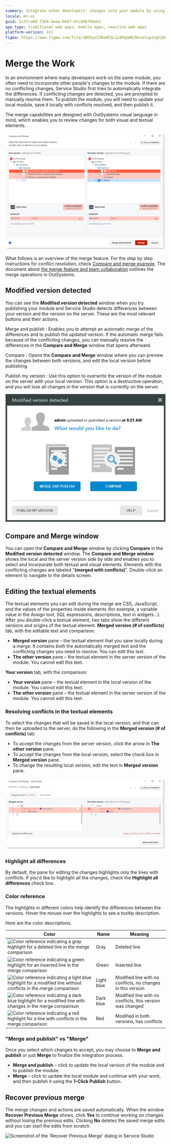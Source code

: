 ```yaml
---
summary: Integrate other developers' changes into your module by using the merge feature. It works with both visual and textual elements.
locale: en-us
guid: 1c3fca8d-f369-4aaa-b647-dcc9db705eb1
app_type: traditional web apps, mobile apps, reactive web apps
platform-version: o11
figma: https://www.figma.com/file/iBD5yo23NiW53L1zdPqGGM/Developing%20an%20Application?node-id=1361:19892
---
```


# Merge the Work

In an environment where many developers work on the same module, you often need to incorporate other people's changes to the module. If there are no conflicting changes, Service Studio first tries to automatically integrate the differences. If conflicting changes are detected, you are prompted to manually resolve them. To publish the module, you will need to update your local module, save it locally with conflicts resolved, and then publish it.

The merge capabilities are designed with OutSystems visual language in mind, which enables you to review changes for both visual and textual elements. 

![Screenshot showing the conflicts detected during the merge process in Service Studio](images/conflicts-detected.png "Conflicts Detected in Service Studio")

What follows is an overview of the merge feature. For the step by step instructions for conflict resolution, check [Compare and merge example](<merge-example.md>). The document about [the merge feature and team collaboration](<concepts.md>) outlines the merge operations in OutSystems.

## Modified version detected


You can see the **Modified version detected** window when you try publishing your module and Service Studio detects differences between your version and the version on the server. These are the most relevant buttons and their actions.

Merge and publish
:   Enables you to attempt an automatic merge of the differences and to publish the updated version. If the automatic merge fails because of the conflicting changes, you can manually resolve the differences in the **Compare and Merge** window that opens afterward.

Compare
:   Opens the **Compare and Merge** window where you can preview the changes between both versions, and edit the local version before publishing.

Publish my version
:   Use this option to overwrite the version of the module on the server with your local version. This option is a destructive operation, and you will lose all changes in the version that is currently on the server.

![Screenshot of the 'Modified version detected' window in Service Studio with merge options](images/modified-version-detected.png "Modified Version Detected Window")

## Compare and Merge window

You can open the **Compare and Merge** window by clicking **Compare** in the **Modified version detected** window. The **Compare and Merge window** shows the local and the server version side by side and enables you to select and incorporate both textual and visual elements. Elements with the conflicting changes are labeled "**(merged with conflicts)**". Double-click an element to navigate to the details screen. 

## Editing the textual elements

The textual elements you can edit during the merge are CSS, JavaScript, and the values of the properties inside elements (for example, a variable value in the Assign tool, SQL expressions, descriptions, text in widgets...). After you double-click a textual element, two tabs show the different versions and origins of the textual element.
**Merged version (# of conflicts)** tab, with the editable text and comparison:

* **Merged version** pane – the textual element that you save locally during a merge. It contains _both_ the automatically merged text and the conflicting changes you need to resolve. You can edit this text.
* **The other version** pane – the textual element in the server version of the module. You cannot edit this text.

**Your version** tab, with the comparison:

* **Your version** pane – the textual element in the local version of the module. You cannot edit this text.
* **The other version** pane – the textual element in the server version of the module. You cannot edit this text.

### Resolving conflicts in the textual elements

To select the changes that will be saved in the local version, and that can then be uploaded to the server, do the following in the **Merged version (# of conflicts)** tab:

* To accept the changes from the server version, click the arrow in **The other version** pane.
* To accept the changes from the local version, select the check box in **Merged version** pane.
* To change the resulting local version, edit the text in **Merged version** pane.

![Screenshot of the 'Compare and Merge' window showing how to resolve textual conflicts in Service Studio](images/conflicts-text.png "Resolving Textual Conflicts")

### Highlight all differences

By default, the pane for editing the changes highlights only the lines with conflicts. If you'd like to highlight all the changes, check the **Highlight all differences** check box.

### Color reference

The highlights in different colors help identify the differences between the versions. Hover the mouse over the highlights to see a tooltip description.

Here are the color descriptions.

| Color | Name | Meaning |
 --- | --- | --- | 
![Color reference indicating a gray highlight for a deleted line in the merge comparison](images/color-modifed-deleted.png "Color Reference for Deleted Line") | Gray | Deleted line
![Color reference indicating a green highlight for an inserted line in the merge comparison](images/color-modifed-added.png "Color Reference for Inserted Line") | Green| Inserted line
![Color reference indicating a light blue highlight for a modified line without conflicts in the merge comparison](images/color-modifed-light.png "Color Reference for Modified Line Without Conflicts") | Light blue | Modified line with no conflicts, no changes in this version
![Color reference indicating a dark blue highlight for a modified line with changes in the merge comparison](images/color-modifed-dark.png "Color Reference for Modified Line With Changes") | Dark blue | Modified line with no conflicts, this version was changed
![Color reference indicating a red highlight for a line with conflicts in the merge comparison](images/color-modifed-conflict.png "Color Reference for Line With Conflicts") | Red | Modified in both versions, has conflicts

### "Merge and publish" vs "Merge"

Once you select which changes to accept, you may choose to **Merge and publish** or just **Merge** to finalize the integration process.

* **Merge and publish** – click to update the local version of the module and to publish the module.
* **Merge** – click to update the local module and continue with your work, and then publish it using the **1-Click Publish** button.

## Recover previous merge

The merge changes and actions are saved automatically. When the window **Recover Previous Merge** shows, click **Yes** to continue working on changes without losing the previous edits. Clicking **No** deletes the saved merge edits and you can start the edits from scratch.

![Screenshot of the 'Recover Previous Merge' dialog in Service Studio](images/recover-previous-merge-dialog.png "Recover Previous Merge Dialog")
